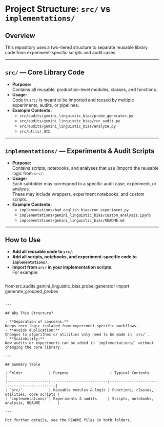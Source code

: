 # Project Structure: `src/` vs `implementations/`

## Overview

This repository uses a two-tiered structure to separate reusable library code from experiment-specific scripts and audit cases.

---

## `src/` — Core Library Code

- **Purpose:**  
  Contains all reusable, production-level modules, classes, and functions.
- **Usage:**  
  Code in `src/` is meant to be imported and reused by multiple experiments, audits, or pipelines.
- **Example Contents:**
  - `src/audits/gemini_linguistic_bias/probe_generator.py`
  - `src/audits/gemini_linguistic_bias/run_audit.py`
  - `src/audits/gemini_linguistic_bias/analyze.py`
  - `src/utils/`, etc.

---

## `implementations/` — Experiments & Audit Scripts

- **Purpose:**  
  Contains scripts, notebooks, and analyses that use (import) the reusable logic from `src/`.
- **Usage:**  
  Each subfolder may correspond to a specific audit case, experiment, or analysis.  
  These may include wrappers, experiment notebooks, and custom scripts.
- **Example Contents:**
  - `implementations/bad_english_bias/run_experiment.py`
  - `implementations/gemini_linguistic_bias/custom_analysis.ipynb`
  - `implementations/gemini_linguistic_bias/README.md`

---

## How to Use

- **Add all reusable code to `src/`.**
- **Add all scripts, notebooks, and experiment-specific code to `implementations/`.**
- **Import from `src/` in your implementation scripts.**  
  For example:
  ```python
from src.audits.gemini_linguistic_bias.probe_generator import generate_grouped_probes
  ```

---

## Why This Structure?

- **Separation of concerns:**  
  Keeps core logic isolated from experiment-specific workflows.
- **Avoids duplication:**  
  Changes to algorithms or utilities only need to be made in `src/`.
- **Scalability:**  
  New audits or experiments can be added in `implementations/` without changing the core library.

---

## Summary Table

| Folder            | Purpose                   | Typical Contents                            |
|-------------------|--------------------------|---------------------------------------------|
| `src/`            | Reusable modules & logic | Functions, classes, utilities, core scripts |
| `implementations/`| Experiments & audits     | Scripts, notebooks, analysis, README        |

---

For further details, see the README files in both folders.